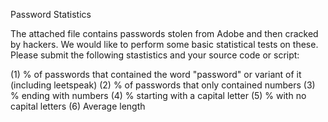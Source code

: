 Password Statistics

The attached file contains passwords stolen from Adobe and then cracked by hackers.  We would like to perform some basic statistical tests on these.  Please submit the following stastistics and your source code or script:

(1) % of passwords that contained the word "password" or variant of it (including leetspeak)
(2) % of passwords that only contained numbers
(3) % ending with numbers
(4) % starting with a capital letter
(5) % with no capital letters
(6) Average length
